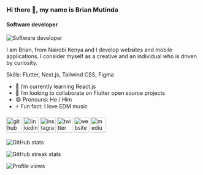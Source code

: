 ### Hi there 👋, my name is Brian Mutinda
#### Software developer
![Software developer](https://pbs.twimg.com/profile_banners/1483380654846926848/1646724400/600x200)

I am Brian, from Nairobi Kenya and I develop websites and mobile applications. I consider myself as a creative and an individual who is driven by curiosity.

Skills: Flutter, Next.js, Tailwind CSS, Figma

- 🌱 I’m currently learning React.js 
- 👯 I’m looking to collaborate on Flutter open source projects 
- 😄 Pronouns: He / Him 
- ⚡ Fun fact: I love EDM music 


[<img src='https://cdn.jsdelivr.net/npm/simple-icons@3.0.1/icons/github.svg' alt='github' height='40'>](https://github.com/Brian1011)  [<img src='https://cdn.jsdelivr.net/npm/simple-icons@3.0.1/icons/linkedin.svg' alt='linkedin' height='40'>](https://www.linkedin.com/in/brian-mutinda-366064163//)  [<img src='https://cdn.jsdelivr.net/npm/simple-icons@3.0.1/icons/instagram.svg' alt='instagram' height='40'>](https://www.instagram.com/brian_developer/)  [<img src='https://cdn.jsdelivr.net/npm/simple-icons@3.0.1/icons/twitter.svg' alt='twitter' height='40'>](https://twitter.com/brian_1011_dev)  [<img src='https://cdn.jsdelivr.net/npm/simple-icons@3.0.1/icons/icloud.svg' alt='website' height='40'>](brianmutinda.netlify.com/)  [<img src='https://cdn.jsdelivr.net/npm/simple-icons@3.0.1/icons/medium.svg' alt='medium' height='40'>](https://medium.com/@brianmutinda49)  

![GitHub stats](https://github-readme-stats.vercel.app/api?username=Brian1011&show_icons=true&count_private=true)  

![GitHub streak stats](https://github-readme-streak-stats.herokuapp.com/?user=Brian1011)  

![Profile views](https://gpvc.arturio.dev/Brian1011)  
